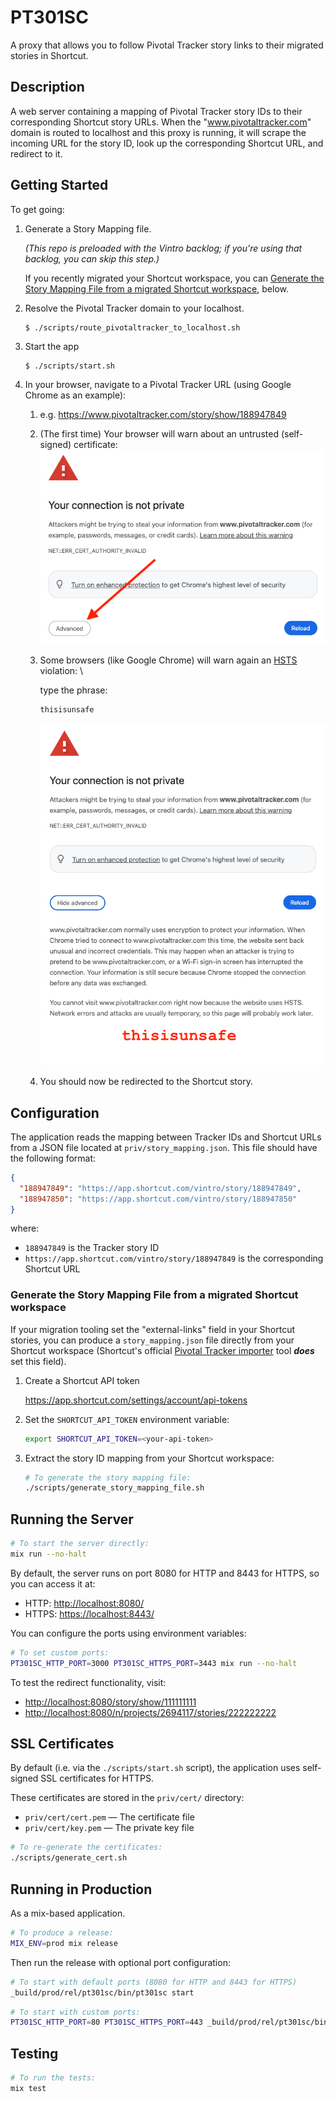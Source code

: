 # PT301SC

A proxy that allows you to follow Pivotal Tracker story links to their migrated stories in Shortcut.

## Description

A web server containing a mapping of Pivotal Tracker story IDs to their corresponding Shortcut story URLs. When the "www.pivotaltracker.com" domain is routed to localhost and this proxy is running, it will scrape the incoming URL for the story ID, look up the corresponding Shortcut URL, and redirect to it.

## Getting Started

To get going:

1. Generate a Story Mapping file.

   _(This repo is preloaded with the Vintro backlog; if you're using that backlog, you can skip this step.)_

   If you recently migrated your Shortcut workspace, you can [Generate the Story Mapping File from a migrated Shortcut workspace](#generate-the-story-mapping-file-from-a-migrated-shortcut-workspace), below.
   
2. Resolve the Pivotal Tracker domain to your localhost.

   ```console
   $ ./scripts/route_pivotaltracker_to_localhost.sh
   ```

3. Start the app

   ```console
   $ ./scripts/start.sh
   ```

4. In your browser, navigate to a Pivotal Tracker URL (using Google Chrome as an example):

   1. e.g. https://www.pivotaltracker.com/story/show/188947849

   2. (The first time) Your browser will warn about an untrusted (self-signed) certificate: \
      ![Browser screenshot showing self-signed certificate error](./docs/imgs/self-signed-cert-error.png)

   3. Some browsers (like Google Chrome) will warn again an [HSTS](https://en.wikipedia.org/wiki/HTTP_Strict_Transport_Security) violation: \
    
      type the phrase:
      ```
      thisisunsafe
      ```

      ![Bypass the Google Chrome HSTS block](./docs/imgs/bypass-chrome-hsts-block.png)

   4. You should now be redirected to the Shortcut story.


## Configuration

The application reads the mapping between Tracker IDs and Shortcut URLs from a JSON file located at `priv/story_mapping.json`. This file should have the following format:

```json
{
  "188947849": "https://app.shortcut.com/vintro/story/188947849",
  "188947850": "https://app.shortcut.com/vintro/story/188947850"
}
```
where:
- `188947849` is the Tracker story ID
- `https://app.shortcut.com/vintro/story/188947849` is the corresponding Shortcut URL

### Generate the Story Mapping File from a migrated Shortcut workspace

If your migration tooling set the "external-links" field in your Shortcut stories, you can produce a `story_mapping.json` file directly from your Shortcut workspace (Shortcut's official [Pivotal Tracker importer](https://github.com/useshortcut/api-cookbook/tree/main/pivotal-import) tool _**does**_ set this field).

1. Create a Shortcut API token

   https://app.shortcut.com/settings/account/api-tokens

2. Set the `SHORTCUT_API_TOKEN` environment variable:

   ```bash
   export SHORTCUT_API_TOKEN=<your-api-token>
   ```

3. Extract the story ID mapping from your Shortcut workspace:

   ```bash
   # To generate the story mapping file:
   ./scripts/generate_story_mapping_file.sh
   ```

## Running the Server

```bash
# To start the server directly:
mix run --no-halt
```

By default, the server runs on port 8080 for HTTP and 8443 for HTTPS, so you can access it at:
- HTTP: [http://localhost:8080/](http://localhost:8080/)
- HTTPS: [https://localhost:8443/](https://localhost:8443/)

You can configure the ports using environment variables:

```bash
# To set custom ports:
PT301SC_HTTP_PORT=3000 PT301SC_HTTPS_PORT=3443 mix run --no-halt
```

To test the redirect functionality, visit:
- [http://localhost:8080/story/show/111111111](http://localhost:8080/story/show/111111111)
- [http://localhost:8080/n/projects/2694117/stories/222222222](http://localhost:8080/n/projects/2694117/stories/222222222)

## SSL Certificates

By default (i.e. via the `./scripts/start.sh` script), the application uses self-signed SSL certificates for HTTPS.

These certificates are stored in the `priv/cert/` directory:
- `priv/cert/cert.pem` — The certificate file
- `priv/cert/key.pem` — The private key file

```bash
# To re-generate the certificates:
./scripts/generate_cert.sh
```

## Running in Production

As a mix-based application.

```bash
# To produce a release:
MIX_ENV=prod mix release
```

Then run the release with optional port configuration:

```bash
# To start with default ports (8080 for HTTP and 8443 for HTTPS)
_build/prod/rel/pt301sc/bin/pt301sc start
```

```bash
# To start with custom ports:
PT301SC_HTTP_PORT=80 PT301SC_HTTPS_PORT=443 _build/prod/rel/pt301sc/bin/pt301sc start
```

## Testing

```bash
# To run the tests:
mix test
```
